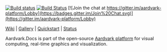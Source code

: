 [![Build status](https://ci.appveyor.com/api/projects/status/atfxw731hk4bt4xd?svg=true)](https://ci.appveyor.com/project/stefanmaierhofer/aardvark-docs)
[![Build Status](https://travis-ci.org/aardvark-platform/aardvark.docs.svg?branch=master)](https://travis-ci.org/aardvark-platform/aardvark.docs)
[![Join the chat at https://gitter.im/aardvark-platform/Lobby](https://badges.gitter.im/Join%20Chat.svg)](https://gitter.im/aardvark-platform/Lobby)

[Wiki](https://github.com/aardvarkplatform/aardvark.docs/wiki) | 
[Gallery](https://github.com/aardvarkplatform/aardvark.docs/wiki/Gallery) | 
[Quickstart](https://github.com/aardvarkplatform/aardvark.docs/wiki/Quickstart-Windows) | 
[Status](https://github.com/aardvarkplatform/aardvark.docs/wiki/Status)

Aardvark.Docs is part of the open-source [Aardvark platform](https://github.com/aardvark-platform/aardvark.docs/wiki) for visual computing, real-time graphics and visualization.
